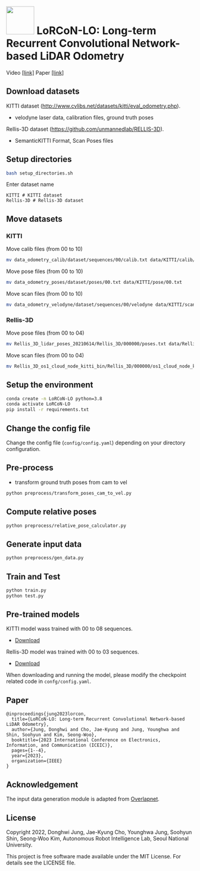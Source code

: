 # <img src="https://user-images.githubusercontent.com/73815549/157867543-bc994b16-5dda-4e30-bcff-55c522c91f50.png" width=75/> LoRCoN-LO: Long-term Recurrent Convolutional Network-based LiDAR Odometry
Video [[link]](https://youtu.be/_Ld58Rn_y-s) Paper [[link]](https://arxiv.org/pdf/2303.11853.pdf)
## Download datasets
KITTI dataset (http://www.cvlibs.net/datasets/kitti/eval_odometry.php).
- velodyne laser data, calibration files, ground truth poses

Rellis-3D dataset (https://github.com/unmannedlab/RELLIS-3D).
- SemanticKITTI Format, Scan Poses files

## Setup directories
```bash
bash setup_directories.sh
```
Enter dataset name
```
KITTI # KITTI dataset
Rellis-3D # Rellis-3D dataset
```

## Move datasets
### KITTI
Move calib files (from 00 to 10)
```bash
mv data_odometry_calib/dataset/sequences/00/calib.txt data/KITTI/calib/00.txt
```
Move pose files (from 00 to 10)
```bash
mv data_odometry_poses/dataset/poses/00.txt data/KITTI/pose/00.txt
```
Move scan files (from 00 to 10)
```bash
mv data_odometry_velodyne/dataset/sequences/00/velodyne data/KITTI/scan/00/
```

### Rellis-3D
Move pose files (from 00 to 04)
```bash
mv Rellis_3D_lidar_poses_20210614/Rellis_3D/000000/poses.txt data/Rellis-3D/pose/00.txt
```
Move scan files (from 00 to 04)
```bash
mv Rellis_3D_os1_cloud_node_kitti_bin/Rellis_3D/000000/os1_cloud_node_kitti_bin data/Rellis-3D/scan/00/
```

## Setup the environment
```bash
conda create -n LoRCoN-LO python=3.8
conda activate LoRCoN-LO
pip install -r requirements.txt
```

## Change the config file
Change the config file (`config/config.yaml`) depending on your directory configuration.

## Pre-process
- transform ground truth poses from cam to vel
```bash
python preprocess/transform_poses_cam_to_vel.py
```

## Compute relative poses
```bash
python preprocess/relative_pose_calculator.py
```

## Generate input data
```bash
python preprocess/gen_data.py
```

## Train and Test
```bash
python train.py
python test.py
```

## Pre-trained models
KITTI model wass trained with 00 to 08 sequences.

- [Download](https://mysnu-my.sharepoint.com/:u:/g/personal/donghwijung_seoul_ac_kr/EbqmbaFUjVVPvYDUpvbhkTYBg4g9JmgIImRW-sq1B3oRRQ?e=bZIna6)

Rellis-3D model was trained with 00 to 03 sequences.

- [Download](https://mysnu-my.sharepoint.com/:u:/g/personal/donghwijung_seoul_ac_kr/ETm4-EVG4jhCndW3U38fapgB__2eNsQwi8umnpyenXFN8w?e=vAt8bE)

When downloading and running the model, please modify the checkpoint related code in `confg/config.yaml`.

## Paper
```
@inproceedings{jung2023lorcon,
  title={LoRCoN-LO: Long-term Recurrent Convolutional Network-based LiDAR Odometry},
  author={Jung, Donghwi and Cho, Jae-Kyung and Jung, Younghwa and Shin, Soohyun and Kim, Seong-Woo},
  booktitle={2023 International Conference on Electronics, Information, and Communication (ICEIC)},
  pages={1--4},
  year={2023},
  organization={IEEE}
}
```

## Acknowledgement
The input data generation module is adapted from [Overlapnet](https://github.com/PRBonn/OverlapNet).

## License

Copyright 2022, Donghwi Jung, Jae-Kyung Cho, Younghwa Jung, Soohyun Shin, Seong-Woo Kim, Autonomous Robot Intelligence Lab, Seoul National University.

This project is free software made available under the MIT License. For details see the LICENSE file.
